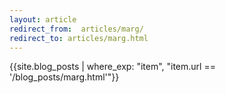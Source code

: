 ```yaml
---
layout: article
redirect_from:  articles/marg/
redirect_to: articles/marg.html
---
```

{{site.blog_posts | where_exp: "item", "item.url == '/blog_posts/marg.html'"}}
